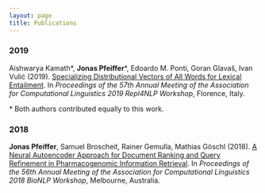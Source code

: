 ```yaml
---
layout: page
title: Publications
---
```


### 2019


Aishwarya Kamath\*, **Jonas Pfeiffer**\*, Edoardo M. Ponti, Goran Glavaš, Ivan Vulić (2019). [Specializing Distributional Vectors of All Words for Lexical Entailment](https://sites.google.com/view/repl4nlp2019/accepted-papers). In *Proceedings of the 57th Annual Meeting of the Association for Computational Linguistics 2019 Repl4NLP Workshop*, Florence, Italy. 

\* Both authors contributed equally to this work.


### 2018

**Jonas Pfeiffer**, Samuel Broscheit, Rainer Gemulla, Mathias Göschl (2018). [A Neural Autoencoder Approach for Document Ranking and Query Refinement in Pharmacogenomic Information Retrieval](https://www.aclweb.org/anthology/W18-2310). In *Proceedings of the 56th Annual Meeting of the Association for Computational Linguistics 2018 BioNLP Workshop*, Melbourne, Australia. 

